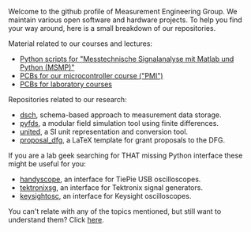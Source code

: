 Welcome to the github profile of Measurement Engineering Group. 
We maintain various open software and hardware projects.
To help you find your way around, here is a small breakdown of our repositories.

Material related to our courses and lectures:

* [Python scripts for "Messtechnische Signalanalyse mit Matlab und Python (MSMP)"](https://github.com/search?q=org%3Aemtpb+msmp-&type=repo)
* [PCBs for our microcontroller course ("PMI")](https://github.com/search?q=org%3Aemtpb+pmi-&type=repo)
* [PCBs for laboratory courses](https://github.com/beecourse)

Repositories related to our research:

* [dsch](https://github.com/emtpb/dsch), schema-based approach to measurement data storage.
* [pyfds](https://github.com/emtpb/pyfds), a modular field simulation tool using finite differences.
* [united](https://github.com/emtpb/united), a SI unit representation and conversion tool.
* [proposal_dfg](https://github.com/emtpb/proposal_dfg), a LaTeX template for grant proposals to the DFG.

If you are a lab geek searching for THAT missing Python interface these might be useful for you:

* [handyscope](https://github.com/emtpb/handyscope), an interface for TiePie USB oscilloscopes.  
* [tektronixsg](https://github.com/emtpb/tektronixsg), an interface for Tektronix signal generators.
* [keysightosc](https://github.com/emtpb/keysightosc), an interface for Keysight oscilloscopes.

You can't relate with any of the topics mentioned, but still want to understand them? Click [here](https://www.uni-paderborn.de/studienangebot/studiengang/elektrotechnik-bachelor).
